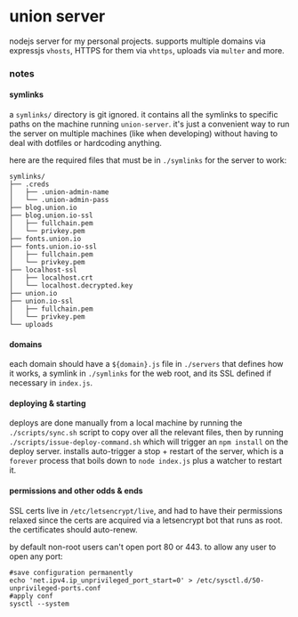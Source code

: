 # union server

nodejs server for my personal projects. supports multiple domains via expressjs `vhosts`, HTTPS for them via `vhttps`, uploads via `multer` and more.

### notes

#### symlinks
a `symlinks/` directory is git ignored. it contains all the symlinks to specific paths on the machine running `union-server`. it's just a convenient way to run the server on multiple machines (like when developing) without having to deal with dotfiles or hardcoding anything.

here are the required files that must be in `./symlinks` for the server to work:

```
symlinks/
├── .creds
│   ├── .union-admin-name
│   └── .union-admin-pass
├── blog.union.io
├── blog.union.io-ssl
│   ├── fullchain.pem
│   └── privkey.pem
├── fonts.union.io
├── fonts.union.io-ssl
│   ├── fullchain.pem
│   └── privkey.pem
├── localhost-ssl
│   ├── localhost.crt
│   └── localhost.decrypted.key
├── union.io
├── union.io-ssl
│   ├── fullchain.pem
│   └── privkey.pem
└── uploads
```

#### domains
each domain should have a `${domain}.js` file in `./servers` that defines how it works, a symlink in `./symlinks` for the web root, and its SSL defined if necessary in `index.js`.

#### deploying & starting
deploys are done manually from a local machine by running the `./scripts/sync.sh` script to copy over all the relevant files, then by running `./scripts/issue-deploy-command.sh` which will trigger an `npm install` on the deploy server. installs auto-trigger a stop + restart of the server, which is a `forever` process that boils down to `node index.js` plus a watcher to restart it.

#### permissions and other odds & ends
SSL certs live in `/etc/letsencrypt/live`, and had to have their permissions relaxed since the certs are acquired via a letsencrypt bot that runs as root. the certificates should auto-renew.

by default non-root users can't open port 80 or 443. to allow any user to open any port:

```
#save configuration permanently
echo 'net.ipv4.ip_unprivileged_port_start=0' > /etc/sysctl.d/50-unprivileged-ports.conf
#apply conf
sysctl --system
```
